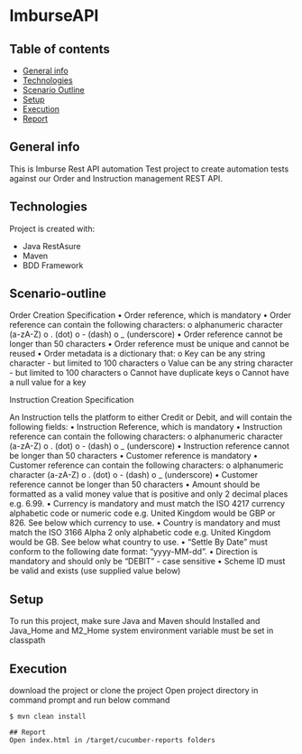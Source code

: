 # ImburseAPI
## Table of contents
* [General info](#general-info)
* [Technologies](#technologies)
* [Scenario Outline](#scenario-outline)
* [Setup](#setup)
* [Execution](#execution)
* [Report](#report)

## General info
This is Imburse Rest API automation Test project to create automation tests against our Order and Instruction management REST API.
	
## Technologies
Project is created with:
* Java RestAsure
* Maven
* BDD Framework

## Scenario-outline
Order Creation Specification
•	Order reference, which is mandatory
•	Order reference can contain the following characters:
o	alphanumeric character (a-zA-Z)
o	. (dot)
o	- (dash)
o	_ (underscore)
•	Order reference cannot be longer than 50 characters
•	Order reference must be unique and cannot be reused
•	Order metadata is a dictionary that:
o	Key can be any string character - but limited to 100 characters
o	Value can be any string character - but limited to 100 characters
o	Cannot have duplicate keys
o	Cannot have a null value for a key

Instruction Creation Specification

An Instruction tells the platform to either Credit or Debit, and will contain the following fields:
•	Instruction Reference, which is mandatory
•	Instruction reference can contain the following characters:
o	alphanumeric character (a-zA-Z)
o	. (dot)
o	- (dash)
o	_ (underscore)
•	Instruction reference cannot be longer than 50 characters
•	Customer reference is mandatory
•	Customer reference can contain the following characters:
o	alphanumeric character (a-zA-Z)
o	. (dot)
o	- (dash)
o	_ (underscore)
•	Customer reference cannot be longer than 50 characters
•	Amount should be formatted as a valid money value that is positive and only 2 decimal places e.g. 6.99.
•	Currency is mandatory and must match the ISO 4217 currency alphabetic code or numeric code e.g. United Kingdom would be GBP or 826. See below which currency to use.
•	Country is mandatory and must match the ISO 3166 Alpha 2 only alphabetic code e.g. United Kingdom would be GB. See below what country to use.
•	“Settle By Date” must conform to the following date format: “yyyy-MM-dd”. 
•	Direction is mandatory and should only be “DEBIT” - case sensitive
•	Scheme ID must be valid and exists (use supplied value below)
	
## Setup
To run this project, make sure Java and Maven should Installed and Java_Home and M2_Home system environment variable must be set in classpath

## Execution
download the project or clone the project
Open project directory in command prompt and run below command
```
$ mvn clean install

## Report
Open index.html in /target/cucumber-reports folders
